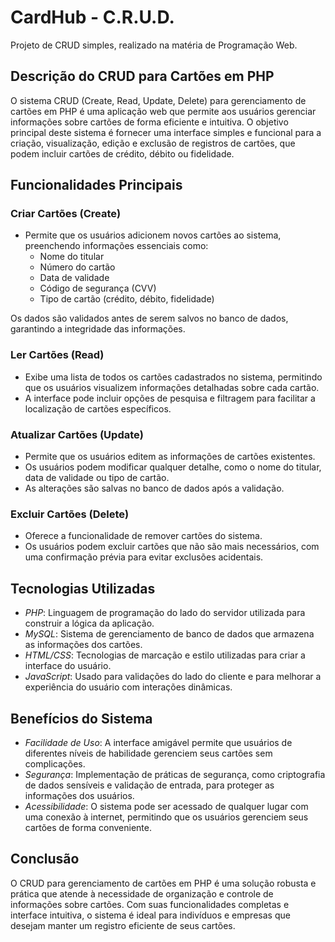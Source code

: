 # CardHub - C.R.U.D.

Projeto de CRUD simples, realizado na matéria de Programação Web.

## Descrição do CRUD para Cartões em PHP

O sistema CRUD (Create, Read, Update, Delete) para gerenciamento de cartões em PHP é uma aplicação web que permite aos usuários gerenciar informações sobre cartões de forma eficiente e intuitiva. O objetivo principal deste sistema é fornecer uma interface simples e funcional para a criação, visualização, edição e exclusão de registros de cartões, que podem incluir cartões de crédito, débito ou fidelidade.

## Funcionalidades Principais

### Criar Cartões (Create)

- Permite que os usuários adicionem novos cartões ao sistema, preenchendo informações essenciais como:
  - Nome do titular
  - Número do cartão
  - Data de validade
  - Código de segurança (CVV)
  - Tipo de cartão (crédito, débito, fidelidade)

Os dados são validados antes de serem salvos no banco de dados, garantindo a integridade das informações.

### Ler Cartões (Read)

- Exibe uma lista de todos os cartões cadastrados no sistema, permitindo que os usuários visualizem informações detalhadas sobre cada cartão. 
- A interface pode incluir opções de pesquisa e filtragem para facilitar a localização de cartões específicos.

### Atualizar Cartões (Update)

- Permite que os usuários editem as informações de cartões existentes. 
- Os usuários podem modificar qualquer detalhe, como o nome do titular, data de validade ou tipo de cartão. 
- As alterações são salvas no banco de dados após a validação.

### Excluir Cartões (Delete)

- Oferece a funcionalidade de remover cartões do sistema. 
- Os usuários podem excluir cartões que não são mais necessários, com uma confirmação prévia para evitar exclusões acidentais.

## Tecnologias Utilizadas

- *PHP*: Linguagem de programação do lado do servidor utilizada para construir a lógica da aplicação.
- *MySQL*: Sistema de gerenciamento de banco de dados que armazena as informações dos cartões.
- *HTML/CSS*: Tecnologias de marcação e estilo utilizadas para criar a interface do usuário.
- *JavaScript*: Usado para validações do lado do cliente e para melhorar a experiência do usuário com interações dinâmicas.

## Benefícios do Sistema

- *Facilidade de Uso*: A interface amigável permite que usuários de diferentes níveis de habilidade gerenciem seus cartões sem complicações.
- *Segurança*: Implementação de práticas de segurança, como criptografia de dados sensíveis e validação de entrada, para proteger as informações dos usuários.
- *Acessibilidade*: O sistema pode ser acessado de qualquer lugar com uma conexão à internet, permitindo que os usuários gerenciem seus cartões de forma conveniente.

## Conclusão

O CRUD para gerenciamento de cartões em PHP é uma solução robusta e prática que atende à necessidade de organização e controle de informações sobre cartões. Com suas funcionalidades completas e interface intuitiva, o sistema é ideal para indivíduos e empresas que desejam manter um registro eficiente de seus cartões.
